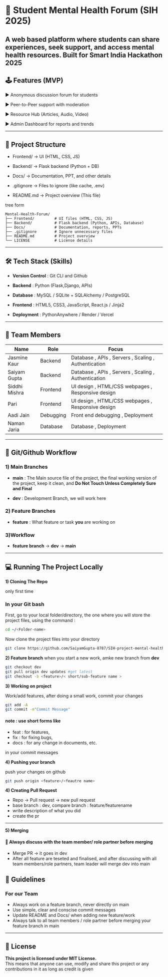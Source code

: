 # 🧠 Student Mental Health Forum (SIH 2025)
A web based platform where students can share experiences, seek support, and access mental health resources.
Built for **Smart India Hackathon 2025**
---
## 🕹️ Features (MVP)
▶ Anonymous discussion forum for students
                                                    
▶ Peer-to-Peer support with moderation
                        
▶ Resource Hub (Articles, Audio, Video)
                                            
▶ Admin Dashboard for reports and trends
                          
---
## 📂 Project Structure
- Frontend/ → UI (HTML, CSS, JS)
                                      
- Backend/  → Flask backend (Python + DB)
                                                    
- Docs/     → Documentation, PPT, and other details
                                                  
- .gitignore → Files to ignore (like cache, .env)
                              
- README.md  → Project overview (This file)

tree form
```
Mental-Health-Forum/
├── Frontend/         # UI files (HTML, CSS, JS)
├── Backend/          # Flask backend (Python, APIs, Database)
├── Docs/             # Documentation, reports, PPTs
├── .gitignore        # Ignore unnecessary files
├── README.md         # Project overview
└── LICENSE           # License details
```

---
## 🛠️ Tech Stack (Skills)
- **Version Control** : Git CLI and Github

- **Backend** : Python (Flask,Django, APIs)
                                
- **Database** : MySQL / SQLite + SQLAlchemy / PostgreSQL
                                          
- **Frontend** : HTML5, CSS3, JavaScript, React.js / Jinja2
                                          
- **Deployment** : PythonAnywhere / Render / Vercel
                      
----
## 👥 Team Members
| Name | Role | Focus |
|------|------|-------|
| Jasmine Kaur | Backend | Database , APIs , Servers , Scaling , Authentication |
| Saiyam Gupta | Backend | Database , APIs , Servers , Scaling , Authentication |
| Siddhi Mishra | Frontend | UI design , HTML/CSS webpages , Responsive design |
| Pari | Frontend | UI design , HTML/CSS webpages , Responsive design |
| Aadi Jain | Debugging | Front end debugging , Deployment |
| Naman Jaria| Database | Database , Deployment |

---

## 📌 Git/Github Workflow

### 1) Main Branches
- **main** : The Main source file of the project, the final working version of the project, keep it clean, and **Do Not Touch Unless Completely Sure and Final**

- **dev** : Development Branch, we will work here
### 2) Feature Branches

- **feature** : What feature or task **you** are working on

### 3)Workflow
- **feature branch** → **dev** → **main**

---

## 💻 Running The Project Locally
**1) Cloning The Repo**

only first time
### In your Git bash 
First, go to your local folder/directory, the one where you will store the project files, using the command :
```bash
cd ~/<Folder-name>

```
Now clone the project files into your directory

``` bash
git clone https://github.com/SaiyamGupta-8787/SIH-project-mental-health-forum
```
**2) Feature branch**
when you start a new work, amke new branch from **dev**
```bash
git checkout dev
git pull origin dev updates #get latest
git checkout -b <feature>/< short/sub-feature name >
```
**3) Working on project**

Work/add features, after doing a small work, commit your changes
```bash
git add -A
git commit -m"Commit Message"
```
#### note : use short forms like 
- feat : for features,
- fix : for fixing bugs,
- docs : for any change in documents, etc.

in your commit messages

**4) Pushing your branch**

push your changes on github

```bash
git push origin <feature>/<feautre name>
```
**4) Creating Pull Request**
- Repo -> Pull request -> new pull request
- base branch : dev, compare branch : feature/featurename
- write description of what you did
- create the pr
---
**5) Merging**
#### 🔴 Always discuss with the team member/ role partner before merging

- Merge PR -> it goes in dev
- After all feature are teseted and finalised, and after discussing with all team members/role partners, team leader will merge dev into main

## 📑 Guidelines
### For our Team
- Always work on a feature branch, never directly on main
- Use simple, clear and conscise commit messages
- Update README and Docs/ when adding new feature/work
- Always talk to all team members / role partner before merging your feature branch in main

---

## 📜 License

**This project is licensed under MIT License.**            
This means that anyone can use, modify and share this project or any contributions in it as long as credit is given
